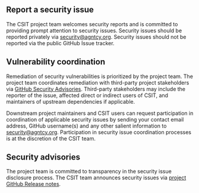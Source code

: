## Report a security issue

The CSIT project team welcomes security reports and is committed to
providing prompt attention to security issues. Security issues should be
reported privately via [security@agntcy.org](mailto:security@agntcy.org).
Security issues should not be reported via the public GitHub Issue tracker.


## Vulnerability coordination

Remediation of security vulnerabilities is prioritized by the project team. The
project team coordinates remediation with third-party project stakeholders via
[GitHub Security Advisories](https://help.github.com/en/github/managing-security-vulnerabilities/about-github-security-advisories).
Third-party stakeholders may include the reporter of the issue, affected direct or indirect
users of CSIT, and maintainers of upstream dependencies if applicable.

Downstream project maintainers and CSIT users can request participation in
coordination of applicable security issues by sending your contact email address,
GitHub username(s) and any other salient information to [security@agntcy.org](mailto:security@agntcy.org).
Participation in security issue coordination processes is at the discretion of the CSIT team.

## Security advisories

The project team is committed to transparency in the security issue disclosure
process. The CSIT team announces security issues via [project GitHub Release
notes](https://github.com/agtncy/csit/releases).